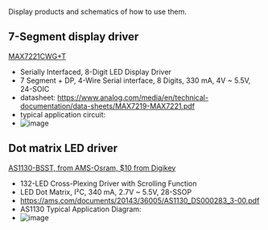 Display products and schematics of how to use them.

## 7-Segment display driver
[MAX7221CWG+T](https://www.digikey.com/en/products/detail/analog-devices-inc-maxim-integrated/MAX7221CWG-T/1514719)
- Serially Interfaced, 8-Digit LED Display Driver
- 7 Segment + DP, 4-Wire Serial interface, 8 Digits, 330 mA, 4V ~ 5.5V, 24-SOIC
- datasheet: https://www.analog.com/media/en/technical-documentation/data-sheets/MAX7219-MAX7221.pdf
- typical application circuit:
- ![image](https://github.com/nmi246/electronics/assets/42329930/fb555a8d-5016-4d43-9df2-abf050234175)

	
## Dot matrix LED driver
[AS1130-BSST, from AMS-Osram, $10 from Digikey](https://www.digikey.com/en/products/detail/ams-osram/AS1130-BSST/2812909)
- 132-LED Cross-Plexing Driver with Scrolling Function
- LED Dot Matrix, I²C, 340 mA, 2.7V ~ 5.5V, 28-SSOP
- https://ams.com/documents/20143/36005/AS1130_DS000283_3-00.pdf
- AS1130 Typical Application Diagram:
- ![image](https://github.com/nmi246/electronics/assets/42329930/07541cae-eca5-4997-9d50-ca193a443395)

